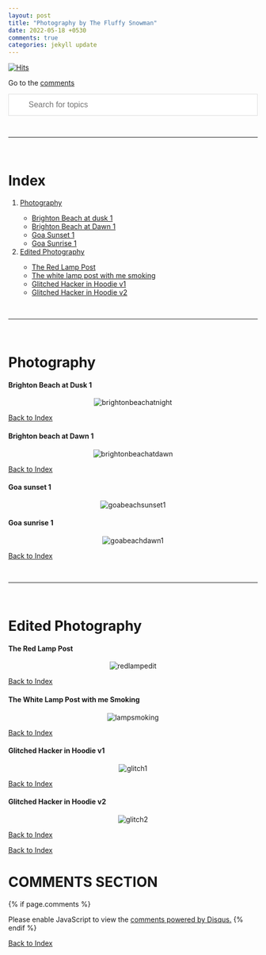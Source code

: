 ```yaml
---
layout: post
title: "Photography by The Fluffy Snowman"
date: 2022-05-18 +0530
comments: true
categories: jekyll update
---
```



<script src="https://ajax.googleapis.com/ajax/libs/jquery/2.1.1/jquery.min.js"></script>

<script>
function myFunction() {

  var input, filter, ul, li, a, i, txtValue;
  input = document.getElementById('myInput');
  filter = input.value.toUpperCase();
  ul = document.getElementById("myUL");
  li = ul.getElementsByTagName('li');

  for (i = 0; i < li.length; i++) {
    a = li[i].getElementsByTagName("a")[0];
    txtValue = a.textContent || a.innerText;
    if (txtValue.toUpperCase().indexOf(filter) > -1) {
      li[i].style.display = "";
    } else {
      li[i].style.display = "none";
    }
  }
}


////////////////////////////////////

</script>

<style>
#myInput {
  background-image: url('/css/searchicon.png'); 
  background-position: 10px 12px; 
  background-repeat: no-repeat; 
  width: 100%;
  font-size: 16px; 
  padding: 12px 20px 12px 40px;
  border: 1px solid #ddd;
  margin-bottom: 12px; 
}



</style>

[![Hits](https://hits.seeyoufarm.com/api/count/incr/badge.svg?url=https%3A%2F%2Fgithub.com%2FFluffySnowman%2Ffluffysnowman.github.io&count_bg=%2379C83D&title_bg=%23555555&icon=&icon_color=%23E7E7E7&title=hits&edge_flat=false)](https://hits.seeyoufarm.com)

<head>
<link rel="apple-touch-icon" sizes="180x180" href="/apple-touch-icon.png">
<link rel="icon" type="image/png" sizes="32x32" href="/favicon-32x32.png">
<link rel="icon" type="image/png" sizes="16x16" href="/favicon-16x16.png">
<link rel="manifest" href="/site.webmanifest">
</head>
<!--
extra_javascript:
    /scripts/copy_code.js
-->

Go to the [comments](#comments-section)

<div>

<input type="text" id="myInput" onkeyup="myFunction()" placeholder="Search for topics">

</div>

<br>
<hr>
<br>

# Index

<ol>
    <li><a href="#photography">Photography</a></li> 
          <ul id="myUL">
            <li><a href="#brighton-beach-at-dusk-1">Brighton Beach at dusk 1</a></li>
            <li><a href="#brighton-beach-at-dawn-1">Brighton Beach at Dawn 1</a></li>
            <li><a href="#goa-sunset-1">Goa Sunset 1</a></li>
            <li><a href="#goa-sunrise-1">Goa Sunrise 1</a></li>
          </ul>
    <li><a href="#edited-photography">Edited Photography</a></li>
            <ul id="myUL">
                <li><a href="#the-red-lamp-post">The Red Lamp Post</a></li>
                <li><a href="#the-white-lamp-post-with-me-smoking">The white lamp post with me smoking</a></li>
                <li><a href="#glitched-hacker-in-hoodie-v1">Glitched Hacker in Hoodie v1</a></li>
                <li><a href="#glitched-hacker-in-hoodie-v2">Glitched Hacker in Hoodie v2</a></li>
          </ul>
</ol>

<br>
<hr>
<br>

# Photography

#### Brighton Beach at Dusk 1

<p align="center">
<img src="/assets/photography/brightonbeachnight.jpg" alt="brightonbeachatnight" onclick="window.open(this.src)">
</p>

[Back to Index](#index)

#### Brighton beach at Dawn 1

<p align="center">
<img src="/assets/photography/brightonbeachdawn1.jpg" alt="brightonbeachatdawn" onclick="window.open(this.src)">
</p>

[Back to Index](#index)

#### Goa sunset 1

<p align="center">
<img src="/assets/photography/goabeachsunset1.jpg" alt="goabeachsunset1" onclick="window.open(this.src)">
</p>

#### Goa sunrise 1

<p align="center">
<img src="/assets/photography/goabeachdawn.jpg" alt="goabeachdawn1" onclick="window.open(this.src)">
</p>

[Back to Index](#index)

<br>
<hr>
<br>

# Edited Photography

#### The Red Lamp Post

<p align="center">
<img src="/assets/photography/lampred.png" alt="redlampedit" onclick="window.open(this.src)">
</p>

[Back to Index](#index)

#### The White Lamp Post with me Smoking

<p align="center">
<img src="/assets/photography/lampsmoking.png" alt="lampsmoking" onclick="window.open(this.src)">
</p>

[Back to Index](#index)

#### Glitched Hacker in Hoodie v1

<p align="center">
<img src="/assets/photography/glitchalf.gif" alt="glitch1" onclick="window.open(this.src)">
</p>

[Back to Index](#index)

#### Glitched Hacker in Hoodie v2

<p align="center">
<img src="/assets/photography/glitchfull.gif" alt="glitch2" onclick="window.open(this.src)">
</p>

[Back to Index](#index)









[Back to Index](#index)

# COMMENTS SECTION

{% if page.comments %}

<div id="disqus_thread"></div>
<script>
    (function() { 
    var d = document, s = d.createElement('script');
    s.src = 'https://fluffysnowman.disqus.com/embed.js';
    s.setAttribute('data-timestamp', +new Date());
    (d.head || d.body).appendChild(s);
    })();
</script>
<noscript>Please enable JavaScript to view the <a href="https://disqus.com/?ref_noscript">comments powered by Disqus.</a></noscript>
{% endif %}

[Back to Index](#index)



